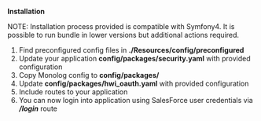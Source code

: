 **Installation**

NOTE: Installation process provided is compatible with Symfony4. It is possible to run bundle in lower versions but additional actions required.

1. Find preconfigured config files in **./Resources/config/preconfigured**
2. Update your application **config/packages/security.yaml** with provided configuration
3. Copy Monolog config to **config/packages/**
4. Update **config/packages/hwi_oauth.yaml** with provided configuration
5. Include routes to your application
6. You can now login into application using SalesForce user credentials via **_/login_** route